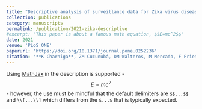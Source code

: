 ```yaml
---
title: "Descriptive analysis of surveillance data for Zika virus disease and Zika virus-associated neurological complications in Colombia, 2015-2017"
collection: publications
category: manuscripts
permalink: /publication/2021-zika-descriptive
#excerpt: 'This paper is about a famous math equation, $$E=mc^2$$'
date: 2021
venue: 'PLoS ONE'
paperurl: 'https://doi.org/10.1371/journal.pone.0252236'
citation: '**K Charniga**, ZM Cucunubá, DM Walteros, M Mercado, F Prieto, M Ospina, P Nouvellet, CA Donnelly. (2021). &quot;Descriptive analysis of surveillance data for Zika virus disease and Zika virus-associated neurological complications in Colombia, 2015-2017.&quot; <i>PLoS ONE</i>. 16(6): e0252236.'
---
```


Using [MathJax](https://www.mathjax.org/) in the description is supported - $$E=mc^2$$ - however, the use must be mindful that the default delimiters are `$$...$$` and `\\[...\\]` which differs from the `$...$` that is typically expected.
